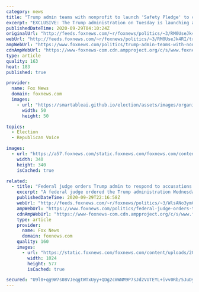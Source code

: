 ```yaml
---
category: news
title: "Trump admin teams with nonprofit to launch 'Safety Pledge' to combat online child exploitation"
excerpt: "EXCLUSIVE: The Trump administration on Tuesday is launching a safety pledge with the National Center for Missing and Exploited Children in an effort to prevent attacks from online predators and sex traffickers, as the nonprofit has seen “a dramatic increase” in reports of child sex exploitation since"
publishedDateTime: 2020-09-29T04:10:24Z
originalUrl: "http://feeds.foxnews.com/~r/foxnews/politics/~3/RM0UseJk4RI/trump-admin-teams-with-nonprofit-to-launch-safety-pledge-to-combat-online-child-exploitation"
webUrl: "http://feeds.foxnews.com/~r/foxnews/politics/~3/RM0UseJk4RI/trump-admin-teams-with-nonprofit-to-launch-safety-pledge-to-combat-online-child-exploitation"
ampWebUrl: "https://www.foxnews.com/politics/trump-admin-teams-with-nonprofit-to-launch-safety-pledge-to-combat-online-child-exploitation.amp"
cdnAmpWebUrl: "https://www-foxnews-com.cdn.ampproject.org/c/s/www.foxnews.com/politics/trump-admin-teams-with-nonprofit-to-launch-safety-pledge-to-combat-online-child-exploitation.amp"
type: article
quality: 163
heat: 183
published: true

provider:
  name: Fox News
  domain: foxnews.com
  images:
    - url: "https://smartableai.github.io/election/assets/images/organizations/foxnews.com-50x50.jpg"
      width: 50
      height: 50

topics:
  - Election
  - Republican Voice

images:
  - url: "https://a57.foxnews.com/static.foxnews.com/foxnews.com/content/uploads/2020/06/340/340/bbd30841-brooke-singman-headshot.jpg?ve=1&tl=1"
    width: 340
    height: 340
    isCached: true

related:
  - title: "Federal judge orders Trump admin to respond to accusations census workers ordered to halt operations"
    excerpt: "A federal judge ordered the Trump administration Wednesday to respond to accusations from census workers that they had been ordered to halt field operations."
    publishedDateTime: 2020-09-29T22:16:58Z
    webUrl: "http://feeds.foxnews.com/~r/foxnews/politics/~3/WlsANo3ymCE/federal-judge-orders-trump-admin-to-respond-to-accusations-census-workers-ordered-to-halt-work"
    ampWebUrl: "https://www.foxnews.com/politics/federal-judge-orders-trump-admin-to-respond-to-accusations-census-workers-ordered-to-halt-work.amp"
    cdnAmpWebUrl: "https://www-foxnews-com.cdn.ampproject.org/c/s/www.foxnews.com/politics/federal-judge-orders-trump-admin-to-respond-to-accusations-census-workers-ordered-to-halt-work.amp"
    type: article
    provider:
      name: Fox News
      domain: foxnews.com
    quality: 160
    images:
      - url: "https://static.foxnews.com/foxnews.com/content/uploads/2020/05/AP20142633041337.jpg"
        width: 1024
        height: 577
        isCached: true

secured: "U9l0+qg9W7s08VJeqgtWTxUyy+QDg2cmWNM9P7sJd2VUTEYL+ivv0Rb/5JuDywtNsCye91V9g8Rp61VsyAsDFco0B4Is85MlikE1gzLxH6UZzX6cgCMty8A1Tfp85EtQaiAGy4dEkjtDd10jXu3U82obPRR8avvcHW5NF51ZoqSoizOoWqT5SZG/xYskElz0ucTFpJSsW0koXOxU7iQv9YXC5LUgO2e7ufbak2xXmn2gApUouC6q18hvcsQt3gvsRWh7QnEuGfGtxCvanr8wuVbP1RybuqlWOxwguBb7RS4OahqsIvS8nxsALJZaGKxeo7s3EMlyoKVojc7vSIS3fyBErwih31MdivVZcLM+ibs=;A/2QerLvq/R0Qyl6YKiJ1g=="
---
```



